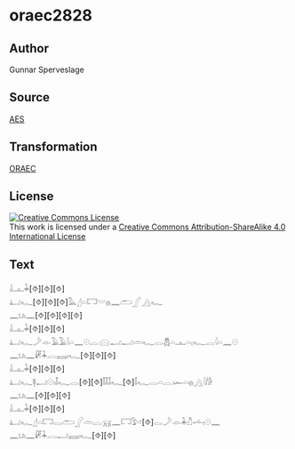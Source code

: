 # oraec2828

## Author

Gunnar Sperveslage

## Source

[AES](https://github.com/simondschweitzer/aes)

## Transformation

[ORAEC](https://oraec.github.io/)

## License

<a rel="license" href="http://creativecommons.org/licenses/by-sa/4.0/"><img alt="Creative Commons License" style="border-width:0" src="https://i.creativecommons.org/l/by-sa/4.0/88x31.png" /></a><br />This work is licensed under a <a rel="license" href="http://creativecommons.org/licenses/by-sa/4.0/">Creative Commons Attribution-ShareAlike 4.0 International License</a>

## Text

𓏙𓊵𓇓[⯑][⯑][⯑]<br>
𓂞𓆑[⯑][⯑][⯑]𓅓𓊨𓏏𓉐𓎟𓐍𓈖𓂧𓂾𓂻𓆑<br>
𓈖𓂓𓏤𓈖[⯑][⯑][⯑][⯑]<br>
𓏙𓊵𓇓[⯑][⯑][⯑]<br>
𓂞𓆑𓌳𓁹𓄿𓄿𓇋𓏏𓈖𓇳𓐛𓈍𓂝𓂝𓏛𓆑𓂋𓆣𓏏𓊵𓏏𓊪𓆑𓐛𓇋𓏏𓈖𓇳<br>
𓈖𓂓𓏤𓈖𓏞𓇓𓐙𓈘𓏤𓆑[⯑][⯑][⯑]<br>
𓏙𓊵𓇓[⯑][⯑][⯑]<br>
𓂞𓆑𓊢𓂝𓇳𓏤𓄤𓆑𓂋[⯑][⯑]𓄤𓄤𓄤𓆑[⯑]𓄤𓆑𓂋𓏏𓐛𓆱𓏏𓐍𓂻𓇋𓀙<br>
𓈖𓂓𓏤𓈖[⯑][⯑][⯑]<br>
𓏙𓊵𓇓[⯑][⯑][⯑]<br>
𓂞𓆑𓊨𓏏𓉐𓂋𓂧𓂾𓏛𓐛𓄚𓈖𓉐𓅱𓏌[⯑]𓂋𓌳𓁹𓇓𓀯𓌡𓏤𓇳𓈖<br>
𓈖𓂓𓏤𓈖𓏞𓇓𓐙𓂝𓈘𓏤𓆑[⯑][⯑]<br>
